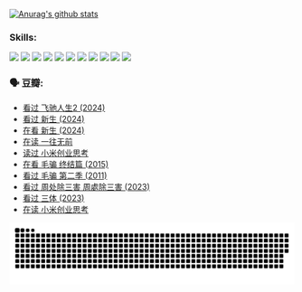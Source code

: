
[![Anurag's github stats](https://github-readme-stats.vercel.app/api?username=w940853815)](https://github.com/anuraghazra/github-readme-stats)

### Skills:

<code><img height="32" src="https://cdn.jsdelivr.net/npm/simple-icons@v5/icons/python.svg"></code>
<code><img height="32" src="https://cdn.jsdelivr.net/npm/simple-icons@v5/icons/javascript.svg"></code>
<code><img height="32" src="https://cdn.jsdelivr.net/npm/simple-icons@v5/icons/django.svg"></code>
<code><img height="32" src="https://cdn.jsdelivr.net/npm/simple-icons@v5/icons/flask.svg"></code>
<code><img height="32" src="https://cdn.jsdelivr.net/npm/simple-icons@v5/icons/vuetify.svg"></code>
<code><img height="32" src="https://cdn.jsdelivr.net/npm/simple-icons@v5/icons/git.svg"></code>
<code><img height="32" src="https://cdn.jsdelivr.net/npm/simple-icons@v5/icons/docker.svg"></code>
<code><img height="32" src="https://cdn.jsdelivr.net/npm/simple-icons@v5/icons/postgresql.svg"></code>
<code><img height="32" src="https://cdn.jsdelivr.net/npm/simple-icons@v5/icons/elasticsearch.svg"></code>
<code><img height="32" src="https://cdn.jsdelivr.net/npm/simple-icons@v5/icons/macos.svg"></code>
<code><img height="32" src="https://cdn.jsdelivr.net/npm/simple-icons@v5/icons/linux.svg"></code>

### 🗣 豆瓣:

<!-- DOUBAN-ACTIVITIES:START -->
- [看过 飞驰人生2‎ (2024)](https://www.douban.com/people/136069238/status/4616048805/?_i=16531557)
- [看过 新生‎ (2024)](https://www.douban.com/people/136069238/status/4612373431/?_i=16531557)
- [在看 新生‎ (2024)](https://www.douban.com/people/136069238/status/4607441062/?_i=16531557)
- [在读 一往无前](https://www.douban.com/people/136069238/status/4590507310/?_i=16531557)
- [读过 小米创业思考](https://www.douban.com/people/136069238/status/4590506983/?_i=16531557)
- [在看 毛骗 终结篇‎ (2015)](https://www.douban.com/people/136069238/status/4581971924/?_i=16531557)
- [看过 毛骗 第二季‎ (2011)](https://www.douban.com/people/136069238/status/4581971810/?_i=16531557)
- [看过 周处除三害 周處除三害‎ (2023)](https://www.douban.com/people/136069238/status/4575646701/?_i=16531557)
- [看过 三体‎ (2023)](https://www.douban.com/people/136069238/status/4574263039/?_i=16531557)
- [在读 小米创业思考](https://www.douban.com/people/136069238/status/4572047905/?_i=16531557)
<!-- DOUBAN-ACTIVITIES:END -->


![Snake animation](https://raw.githubusercontent.com/w940853815/w940853815/output/github-contribution-grid-snake.svg)

<!--
**w940853815/w940853815** is a ✨ _special_ ✨ repository because its `README.md` (this file) appears on your GitHub profile.

Here are some ideas to get you started:

- 🔭 I’m currently working on ...
- 🌱 I’m currently learning ...
- 👯 I’m looking to collaborate on ...
- 🤔 I’m looking for help with ...
- 💬 Ask me about ...
- 📫 How to reach me: ...
- 😄 Pronouns: ...
- ⚡ Fun fact: ...
-->

